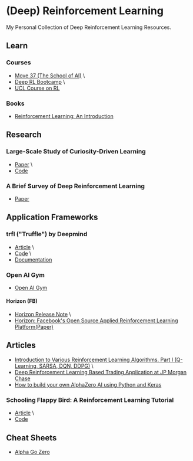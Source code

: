 # (Deep) Reinforcement Learning
My Personal Collection of Deep Reinforcement Learning Resources.

## Learn

### Courses
* [Move 37 (The School of AI)](https://www.theschool.ai/courses/move-37-course/) \
* [Deep RL Bootcamp](https://sites.google.com/view/deep-rl-bootcamp/lectures) \
* [UCL Course on RL](http://www0.cs.ucl.ac.uk/staff/d.silver/web/Teaching.html)

### Books
* [Reinforcement Learning: An Introduction](https://drive.google.com/file/d/1opPSz5AZ_kVa1uWOdOiveNiBFiEOHjkG/view)

## Research

### Large-Scale Study of Curiosity-Driven Learning
* [Paper](https://arxiv.org/abs/1808.04355) \
* [Code](https://github.com/openai/large-scale-curiosity)

### A Brief Survey of Deep Reinforcement Learning
* [Paper](https://arxiv.org/abs/1708.05866)

## Application Frameworks

### trfl ("Truffle") by Deepmind
* [Article](https://deepmind.com/blog/trfl) \
* [Code](https://github.com/deepmind/trfl) \
* [Documentation](https://github.com/deepmind/trfl/blob/master/docs/index.md)

### Open AI Gym
* [Open AI Gym](https://gym.openai.com/)

#### Horizon (FB)
* [Horizon Release Note](https://code.fb.com/ml-applications/horizon/) \
* [Horizon: Facebook's Open Source Applied Reinforcement Learning Platform(Paper)](https://arxiv.org/abs/1811.00260)


## Articles
* [Introduction to Various Reinforcement Learning Algorithms. Part I (Q-Learning, SARSA, DQN, DDPG)](https://towardsdatascience.com/introduction-to-various-reinforcement-learning-algorithms-i-q-learning-sarsa-dqn-ddpg-72a5e0cb6287) \
* [Deep Reinforcement Learning Based Trading Application at JP Morgan Chase](https://medium.com/@ranko.mosic/reinforcement-learning-based-trading-application-at-jp-morgan-chase-f829b8ec54f2)
* [How to build your own AlphaZero AI using Python and Keras](https://medium.com/applied-data-science/how-to-build-your-own-alphazero-ai-using-python-and-keras-7f664945c188)

### Schooling Flappy Bird: A Reinforcement Learning Tutorial
* [Article](https://www.toptal.com/deep-learning/pytorch-reinforcement-learning-tutorial) \
* [Code](https://github.com/nevenp/dqn_flappy_bird)

## Cheat Sheets
* [Alpha Go Zero](https://api.ning.com/files/G3detyndwpXvT8Py3CFA1rtuPS549-KcvNCPjfyaORlWtrBVjnT7MSsnV5zQmlOYZg8n9cIqQqf2u4GMq0VHnN1AE-nlYFnx/porc.png)